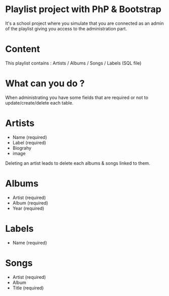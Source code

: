 # Playlist project with PhP & Bootstrap
It's a school project where you simulate that you are connected as an admin of the playlist
giving you access to the administration part.

# Content
This playlist contains : Artists / Albums / Songs / Labels (SQL file)

# What can you do ?
When administrating you have some fields that are required or not to update/create/delete each table.

# Artists
 - Name (required)
 - Label (required)
 - Biograhy
 - image
 
 Deleting an artist leads to delete each albums & songs linked to them.
# Albums
 - Artist (required)
 - Album (required)
 - Year (required)
# Labels
 - Name (required)
# Songs
 - Artist (required)
 - Album
 - Title (required)
